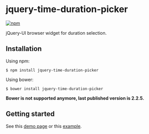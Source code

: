 # jquery-time-duration-picker

[![npm](https://img.shields.io/npm/v/jquery-time-duration-picker?style=plastic)](https://www.npmjs.com/package/jquery-time-duration-picker)

jQuery-UI browser widget for duration selection.

## Installation

Using npm:

```
$ npm install jquery-time-duration-picker
```

Using bower:

```
$ bower install jquery-time-duration-picker
```
**Bower is not supported anymore, last published version is 2.2.5.**

## Getting started

See this [demo page](https://digaev.github.io/jquery-time-duration-picker/) or this [example](https://github.com/digaev/jquery-time-duration-picker/blob/master/example/index.html).
